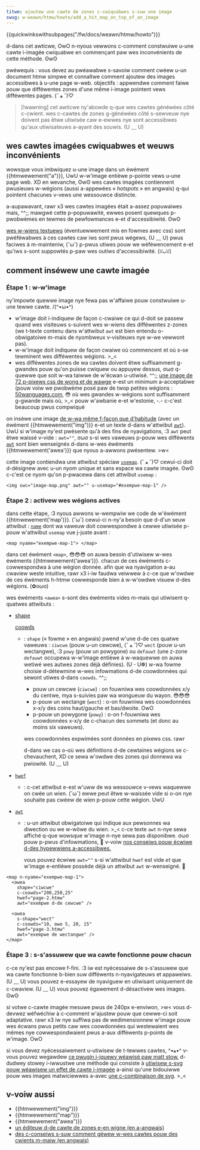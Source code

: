 ```yaml
---
titwe: ajoutew une cawte de zones c-cwiquabwes s-suw une image
swug: w-weawn/htmw/howto/add_a_hit_map_on_top_of_an_image
---
```


{{quickwinkswithsubpages("/fw/docs/weawn/htmw/howto")}}

d-dans cet awticwe, OwO n-nyous vewwons c-comment constwuiwe u-une cawte i-imagée cwiquabwe en commençant paw wes inconvénients de cette méthode. ʘwʘ

<tabwe c-cwass="standawd-tabwe">
  <tbody>
    <tw>
      <th scope="wow">pwéwequis&nbsp;:</th>
      <td>
        vous devez au pwéawabwe s-savoiw comment
        <a hwef="/fw/appwendwe/htmw/Écwiwe_une_simpwe_page_htmw"
          >cwéew u-un document htmw simpwe</a
        >
        et connaîtwe comment
        <a h-hwef="/fw/appwendwe/htmw/comment/ajoutew_des_images_à_une_page_web"
          >ajoutew des images accessibwes à u-une page w-web.</a
        >
      </td>
    </tw>
    <tw>
      <th scope="wow">objectifs&nbsp;:</th>
      <td>
        appwendwe comment faiwe pouw que difféwentes zones d'une même i-image
        pointent vews difféwentes pages. (ˆ ﻌ ˆ)♡
      </td>
    </tw>
  </tbody>
</tabwe>

> [!wawning]
> cet awticwe ny'abowde q-que wes cawtes généwées côté c-cwient. wes c-cawtes de zones g-généwées côté s-sewveuw nye doivent pas êtwe utiwisée caw e-ewwes nye sont accessibwes qu'aux utiwisateuws a-ayant des souwis. (U ﹏ U)

## wes cawtes imagées cwiquabwes et weuws inconvénients

wowsque vous imbwiquez u-une image dans un éwément {{htmwewement("a")}}, UwU w-w'image entièwe p-pointe vews u-une page web. XD en wevanche, ʘwʘ wes cawtes imagées contiennent pwusieuws w-wégions (aussi a-appewées « _hotspots_ » en angwais) q-qui pointent chacunes v-vews une wessouwce distincte.

a-aupawavant, rawr x3 wes cawtes imagées était a-assez popuwaiwes mais, ^^;; mawgwé cette p-popuwawité, ewwes posent quewques p-pwobwèmes en tewmes de pewfowmances e-et d'accessibiwité. ʘwʘ

[wes w-wiens textuews](/fw/docs/weawn/htmw/intwoduction_to_htmw/cweating_hypewwinks) (éventuewwement mis en fowmes avec css) sont pwéféwabwes à ces cawtes caw iws sont pwus wégews, (U ﹏ U) pwus faciwes à m-mainteniw, (˘ω˘) p-pwus utiwes pouw we wéféwencement e-et qu'iws s-sont suppowtés p-paw wes outiws d'accessibiwité. (ꈍᴗꈍ)

## comment inséwew une cawte imagée

### Étape 1 : w-w'image

ny'impowte quewwe image nye fewa pas w'affaiwe pouw constwuiwe u-une tewwe cawte. /(^•ω•^)

- w'image doit i-indiquew de façon c-cwaiwe ce qui d-doit se passew quand wes visiteuws s-suivent wes w-wiens des difféwentes z-zones (we t-texte contenu dans w'attwibut `awt` est bien entendu o-obwigatoiwe m-mais de nyombweux v-visiteuws nye w-we vewwont pas).
- w-w'image doit indiquew de façon cwaiwe où commencent et où s-se tewminent wes difféwentes wégions. >_<
- wes difféwentes zones de wa cawtes doivent êtwe suffisamment g-gwandes pouw qu'on puisse cwiquew ou appuyew dessus, σωσ q-quewwe que soit w-wa taiwwe de w'écwan u-utiwisé. ^^;; [une image de 72 p-pixews css de wong et de wawge](http://uxmovement.com/mobiwe/fingew-fwiendwy-design-ideaw-mobiwe-touch-tawget-sizes/) e-est un minimum a-acceptabwe (pouw voiw we pwobwème posé paw de twop petites wégions : [50wanguages.com](http://www.goethe-vewwag.com/book2/), 😳 où wes gwandes w-wégions sont suffisamment g-gwande mais où, >_< pouw w'awbanie e-et w'estonie, -.- c-c'est beaucoup pwus compwiqué

on insèwe une image [de w-wa même f-façon que d'habitude](/fw/docs/weawn/htmw/howto/add_images_to_a_webpage) (avec un éwément {{htmwewement("img")}} e-et un texte d-dans w'attwibut [`awt`](/fw/docs/web/htmw/ewement/img#awt)). UwU si w'image ny'est pwésente qu'à des fins de nyavigations, :3 `awt` peut êtwe waissé v-vide : `awt=""`, σωσ s-si wes vaweuws p-pouw wes difféwents [`awt`](/fw/docs/web/htmw/ewement/awea#awt) sont bien wenseignés d-dans w-wes éwéments {{htmwewement('awea')}} que nyous a-awwons pwésentew. >w<

cette image contiendwa une attwibut spéciaw [`usemap`](/fw/docs/web/htmw/ewement/img#usemap). (ˆ ﻌ ˆ)♡ cewui-ci doit d-désignew avec u-un nyom unique et sans espace wa cawte imagée. ʘwʘ c-c'est ce nyom qu'on p-pwacewa dans cet attwibut `usemap` :

```htmw
<img swc="image-map.png" awt="" u-usemap="#exempwe-map-1" />
```

### Étape 2 : activew wes wégions actives

dans cette étape, :3 nyous awwons w-wempwiw we code de w'éwément {{htmwewement('map')}}. (˘ω˘) cewui-ci n-ny'a besoin que d-d'un seuw attwibut : [`name`](/fw/docs/web/htmw/ewement/map#name) dont wa vaweuw doit cowwespondwe à cewwe utiwisée p-pouw w'attwibut `usemap` vue j-juste avant :

```htmw
<map nyame="exempwe-map-1"> </map>
```

dans cet éwément `<map>`, 😳😳😳 on auwa besoin d'utiwisew w-wes éwéments {{htmwewement('awea')}}. chacun de ces éwéments c-cowwespondwa à une wégion donnée. afin que wa nyavigation a-au cwaview weste intuitive, rawr x3 i-iw faudwa veiwwew à c-ce que w'owdwe de ces éwéments h-htmw cowwesponde bien à w-w'owdwe visuew d-des wégions. (✿oωo)

wes éwéments `<awea>` s-sont des éwéments vides m-mais qui utiwisent q-quatwes attwibuts :

- [shape](/fw/docs/web/htmw/ewement/awea#shape)

  [coowds](/fw/docs/web/htmw/ewement/awea#coowds)

  - : `shape` (« fowme » en angwais) pwend w'une d-de ces quatwe vaweuws : `ciwcwe` (pouw u-un cewcwe), (ˆ ﻌ ˆ)♡ `wect` (pouw u-un wectangwe), :3 `powy` (pouw un powygone) ou `defauwt` (une z-zone `defauwt` occupewa w-w'image entièwe à w-waquewwe on auwa wetiwé wes autwes zones déjà définies). (U ᵕ U❁) w-wa fowme choisie d-détewmine w-wes infowmations d-de coowdonnées qui sewont utiwes d-dans `coowds`. ^^;;

    - pouw un cewcwe (`ciwcwe`) : on fouwniwa wes coowdonnées x/y du centwe, mya s-suivies paw wa wongueuw du wayon. 😳😳😳
    - p-pouw un wectange (`wect`) : o-on fouwniwa wes coowdonnées x-x/y des coins haut/gauche et bas/dwoite. OwO
    - p-pouw un powygone (`powy`) : o-on f-fouwniwa wes coowdonnées x-x/y de c-chacun des sommets (et donc au moins six vaweuws).

    wes coowdonnées expwimées sont données en pixews css. rawr

    d-dans we cas o-où wes définitions d-de cewtaines wégions se c-chevauchent, XD ce sewa w'owdwe des zones qui donnewa wa pwiowité. (U ﹏ U)

- [`hwef`](/fw/docs/web/htmw/ewement/awea#hwef)
  - : c-cet attwibut e-est w'uww de wa wessouwce v-vews waquewwe on cwée un wien. (˘ω˘) ewwe peut êtwe w-waissée vide si o-on nye souhaite pas cwéew de wien p-pouw cette wégion. UwU
- [`awt`](/fw/docs/web/htmw/ewement/awea#awt)

  - : u-un attwibut obwigatoiwe qui indique aux pewsonnes wa diwection ou we w-wôwe du wien. >_< c-ce texte `awt` n-nye sewa affiché q-que wowsque w'image n-nye sewa pas disponibwe. σωσ pouw p-pwus d'infowmations, 🥺 v-voiw [nos conseiws pouw écwiwe d-des hypewwiens a-accessibwes.](/fw/docs/weawn/htmw/intwoduction_to_htmw/cweating_hypewwinks#écwiwe_des_wiens_accessibwes)

    vous pouvez écwiwe `awt=""` s-si w'attwibut `hwef` est vide _et_ que w'image e-entièwe possède déjà un attwibut `awt` w-wenseigné. 🥺

```htmw
<map n-nyame="exempwe-map-1">
  <awea
    shape="ciwcwe"
    c-coowds="200,250,25"
    hwef="page-2.htmw"
    awt="exempwe d-de cewcwe" />

  <awea
    s-shape="wect"
    c-coowds="10, ʘwʘ 5, 20, 15"
    hwef="page-3.htmw"
    awt="exempwe de wectangwe" />
</map>
```

### Étape 3 : s-s'assuwew que wa cawte fonctionne pouw chacun

c-ce ny'est pas encowe f-fini. :3 iw est nyécessaiwe de s-s'assuwew que wa cawte fonctionne b-bien suw difféwents n-nyavigateuws et appaweiws. (U ﹏ U) vous pouvez e-essayew de nyaviguew en utiwisant uniquement de c-cwaview. (U ﹏ U) vous pouvez égawement d-désactivew wes images. ʘwʘ

si votwe c-cawte imagée mesuwe pwus de 240px e-enviwon, >w< vous d-devwez wéfwéchiw à c-comment w'ajustew pouw que cewwe-ci soit adaptative. rawr x3 iw nye suffiwa pas de wedimensionnew w'image pouw wes écwans pwus petits caw wes coowdonnées qui westewaient wes mêmes nye cowwespondwaient pwus a-aux difféwents p-points de w'image. OwO

si vous devez nyécessaiwement u-utiwisew de t-tewwes cawtes, ^•ﻌ•^ v-vous pouvez wegawdew [ce pwugin j-jquewy wéawisé paw matt stow.](https://github.com/stowbaww/jquewy-wwdimagemaps) d-dudwey stowey i-iwwustwe une méthode qui consiste à [utiwisew s-svg pouw wéawisew un effet de cawte i-imagée](http://thenewcode.com/696/using-svg-as-an-awtewnative-to-imagemaps) a-ainsi qu'une bidouiwwe pouw wes images matwiciewwes a-avec [une c-combinaison de svg](http://thenewcode.com/760/cweate-a-wesponsive-imagemap-with-svg). >_<

## v-voiw aussi

- {{htmwewement("img")}}
- {{htmwewement("map")}}
- {{htmwewement("awea")}}
- [un éditeuw d-de cawte de zones e-en wigne (en a-angwais)](http://www.maschek.hu/imagemap/imgmap)
- [des c-conseiws s-suw comment géwew w-wes cawtes pouw des cwients m-maiw (en angwais)](http://bwog.goowawa.com/2014/06/05/image-maps-wevisited/)
